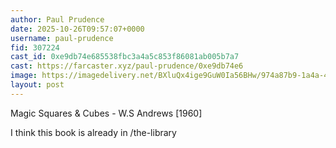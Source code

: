 ```yaml
---
author: Paul Prudence
date: 2025-10-26T09:57:07+0000
username: paul-prudence
fid: 307224
cast_id: 0xe9db74e685538fbc3a4a5c853f86081ab005b7a7
cast: https://farcaster.xyz/paul-prudence/0xe9db74e6
image: https://imagedelivery.net/BXluQx4ige9GuW0Ia56BHw/974a87b9-1a4a-47aa-7653-981d478da800/original
layout: post
---
```

Magic Squares & Cubes - W.S Andrews [1960]  
  
I think this book is already in /the-library  

<img src='https://imagedelivery.net/BXluQx4ige9GuW0Ia56BHw/974a87b9-1a4a-47aa-7653-981d478da800/original' alt='' referrerpolicy='no-referrer'/>